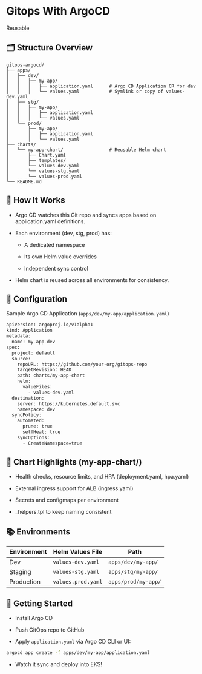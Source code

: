 # Gitops With ArgoCD

Reusable 

## 🗂️ Structure Overview
```
gitops-argocd/
├── apps/
│   ├── dev/
│   │   ├── my-app/
│   │   │   ├── application.yaml      # Argo CD Application CR for dev
│   │   │   └── values.yaml           # Symlink or copy of values-dev.yaml
│   ├── stg/
│   │   ├── my-app/
│   │   │   ├── application.yaml
│   │   │   └── values.yaml
│   └── prod/
│       ├── my-app/
│       │   ├── application.yaml
│       │   └── values.yaml
├── charts/
│   └── my-app-chart/                 # Reusable Helm chart
│       ├── Chart.yaml
│       ├── templates/
│       └── values-dev.yaml
│       └── values-stg.yaml
│       └── values-prod.yaml
└── README.md
```

## 🚀 How It Works

- Argo CD watches this Git repo and syncs apps based on application.yaml definitions.

- Each environment (dev, stg, prod) has:

  - A dedicated namespace

  - Its own Helm value overrides

  - Independent sync control

- Helm chart is reused across all environments for consistency.

## 🔧 Configuration

Sample Argo CD Application (`apps/dev/my-app/application.yaml`)
```bash
apiVersion: argoproj.io/v1alpha1
kind: Application
metadata:
  name: my-app-dev
spec:
  project: default
  source:
    repoURL: https://github.com/your-org/gitops-repo
    targetRevision: HEAD
    path: charts/my-app-chart
    helm:
      valueFiles:
        - values-dev.yaml
  destination:
    server: https://kubernetes.default.svc
    namespace: dev
  syncPolicy:
    automated:
      prune: true
      selfHeal: true
    syncOptions:
      - CreateNamespace=true
```

## 🧩 Chart Highlights (my-app-chart/)

- Health checks, resource limits, and HPA (deployment.yaml, hpa.yaml)

- External ingress support for ALB (ingress.yaml)

- Secrets and configmaps per environment

- _helpers.tpl to keep naming consistent

## 📚 Environments

| Environment             | Helm Values File                 | Path                                                 |
|-------------------------|----------------------------------|------------------------------------------------------|
| Dev                     | `values-dev.yaml`                | `apps/dev/my-app/`                                   |
| Staging                 | `values-stg.yaml`                | `apps/stg/my-app/`                                   |
| Production              | `values.prod.yaml`               | `apps/prod/my-app/`                                  |

## 📌 Getting Started

- Install Argo CD

- Push GitOps repo to GitHub

- Apply `application.yaml` via Argo CD CLI or UI:
```bash
argocd app create -f apps/dev/my-app/application.yaml
```
- Watch it sync and deploy into EKS!

